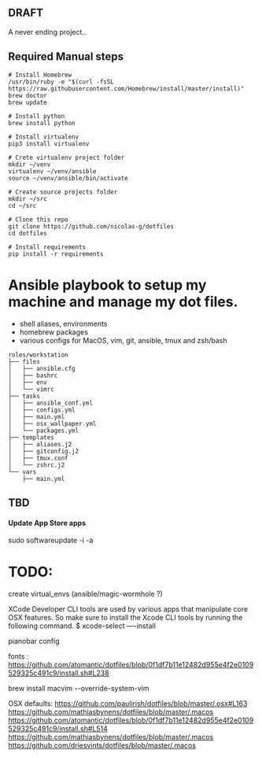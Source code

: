 DRAFT
-----

A never ending project..

## Required Manual steps
```
# Install Homebrew
/usr/bin/ruby -e "$(curl -fsSL https://raw.githubusercontent.com/Homebrew/install/master/install)"
brew doctor
brew update

# Install python
brew install python

# Install virtualenv
pip3 install virtualenv

# Crete virtualenv project folder
mkdir ~/venv
virtualenv ~/venv/ansible
source ~/venv/ansible/bin/activate

# Create source projects folder
mkdir ~/src
cd ~/src

# Clone this repo
git clone https://github.com/nicolas-g/dotfiles
cd dotfiles

# Install requirements
pip install -r requirements
```

Ansible playbook to setup my machine and manage my dot files.
=============================================================
* shell aliases, environments
* homebrew packages
* various configs for MacOS, vim, git, ansible, tmux and zsh/bash

```
roles/workstation
├── files
│   ├── ansible.cfg
│   ├── bashrc
│   ├── env
│   └── vimrc
├── tasks
│   ├── ansible_conf.yml
│   ├── configs.yml
│   ├── main.yml
│   ├── osx_wallpaper.yml
│   └── packages.yml
├── templates
│   ├── aliases.j2
│   ├── gitconfig.j2
│   ├── tmux.conf
│   └── zshrc.j2
└── vars
    ├── main.yml
```

## TBD

#### Update App Store apps
sudo softwareupdate -i -a

TODO:
=====

create virtual_envs (ansible/magic-wormhole ?)

XCode Developer CLI tools are used by various apps that manipulate core OSX features. So make sure to install the Xcode CLI tools by running the following command.
$ xcode-select —-install

pianobar config

fonts : https://github.com/atomantic/dotfiles/blob/0f1df7b11e12482d955e4f2e0109529325c491c9/install.sh#L238

brew install macvim --override-system-vim


OSX defaults:
https://github.com/paulirish/dotfiles/blob/master/.osx#L163
https://github.com/mathiasbynens/dotfiles/blob/master/.macos
https://github.com/atomantic/dotfiles/blob/0f1df7b11e12482d955e4f2e0109529325c491c9/install.sh#L514
https://github.com/mathiasbynens/dotfiles/blob/master/.macos
https://github.com/driesvints/dotfiles/blob/master/.macos
